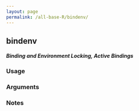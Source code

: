```yaml
---
layout: page
permalink: /all-base-R/bindenv/
---
```


## __bindenv__

#### _Binding and Environment Locking, Active Bindings_

### Usage

### Arguments

### Notes
